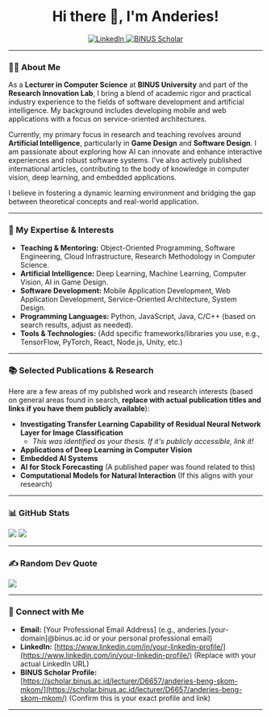 <h1 align="center">Hi there 👋, I'm Anderies!</h1>

<p align="center">
  <a href="https://www.linkedin.com/in/your-linkedin-profile/" target="_blank">
    <img src="https://img.shields.io/badge/LinkedIn-0077B5?style=for-the-badge&logo=linkedin&logoColor=white" alt="LinkedIn" />
  </a>
  <a href="https://scholar.binus.ac.id/lecturer/D6657/anderies-beng-skom-mkom/" target="_blank">
    <img src="https://img.shields.io/badge/BINUS%20Scholar-002D62?style=for-the-badge&logo=data%3Aimage%2Fsvg%2Bxml%3Bbase64%2CPHN2ZyB2aWV3Qm94PSIwIDAgMjQgMjQiIHhtbG5zPSJodHRwOi8vd3d3LnczLm9yZy8yMDAwL3N2ZyI%2BIHxwYXRoIGZpbGw9IiNGRkZGRkYiIGQ9Ik0zLDUuNzVoMy42M2w2LjE1LDEyLjU1TDE5LDE2Ljk5VjUuNzVINjAyLjEzQzIyLDUuNzUgMjEsNS45IDIxLDYuNTRWMjAuNzljMCwwLjQ4LTAuMTMsMC44Mi0wLjM5LDEuMDRjLTAuMjYsMC4yMi0wLjYzLDAuMzgtMS4xMSwwLjQ4Yy0wLjQ4LDAuMS0xLjI0LDAuMTUtMi4yOSwwLjE1SDExLjA5Yy0wLjkyLDAtMS42NS0wLjA1LTIuMjEtMC4xNWMtMC41Ny0wLjEtMC45MS0wLjI2LTEuMDUtMC40NGMtMC4xNS0wLjE4LTAuMjgtMC40My0wLjQtMC43NVY1Ljc1WiIvPjwvc3ZnPg%3D%3D&logoColor=white" alt="BINUS Scholar" />
  </a>
  </p>

---

### 👨‍💻 About Me

As a **Lecturer in Computer Science** at **BINUS University** and part of the **Research Innovation Lab**, I bring a blend of academic rigor and practical industry experience to the fields of software development and artificial intelligence. My background includes developing mobile and web applications with a focus on service-oriented architectures.

Currently, my primary focus in research and teaching revolves around **Artificial Intelligence**, particularly in **Game Design** and **Software Design**. I am passionate about exploring how AI can innovate and enhance interactive experiences and robust software systems. I've also actively published international articles, contributing to the body of knowledge in computer vision, deep learning, and embedded applications.

I believe in fostering a dynamic learning environment and bridging the gap between theoretical concepts and real-world application.

---

### 🚀 My Expertise & Interests

* **Teaching & Mentoring:** Object-Oriented Programming, Software Engineering, Cloud Infrastructure, Research Methodology in Computer Science.
* **Artificial Intelligence:** Deep Learning, Machine Learning, Computer Vision, AI in Game Design.
* **Software Development:** Mobile Application Development, Web Application Development, Service-Oriented Architecture, System Design.
* **Programming Languages:** Python, JavaScript, Java, C/C++ (based on search results, adjust as needed).
* **Tools & Technologies:** (Add specific frameworks/libraries you use, e.g., TensorFlow, PyTorch, React, Node.js, Unity, etc.)

---

### 📚 Selected Publications & Research

Here are a few areas of my published work and research interests (based on general areas found in search, **replace with actual publication titles and links if you have them publicly available**):

* **Investigating Transfer Learning Capability of Residual Neural Network Layer for Image Classification**
    * *This was identified as your thesis. If it's publicly accessible, link it!*
* **Applications of Deep Learning in Computer Vision**
* **Embedded AI Systems**
* **AI for Stock Forecasting** (A published paper was found related to this)
* **Computational Models for Natural Interaction** (If this aligns with your research)

---

### 📊 GitHub Stats
![](https://github-readme-stats.vercel.app/api?username=anderies&theme=default&hide_border=false&include_all_commits=false&count_private=false)
![](https://nirzak-streak-stats.vercel.app/?user=anderies&theme=default&hide_border=false)

---

### ✍️ Random Dev Quote
![](https://quotes-github-readme.vercel.app/api?type=horizontal&theme=radical)

<!-- Proudly created with GPRM ( https://gprm.itsvg.in ) -->

---

### 🤝 Connect with Me

* **Email:** [Your Professional Email Address] (e.g., anderies.[your-domain]@binus.ac.id or your personal professional email)
* **LinkedIn:** [https://www.linkedin.com/in/your-linkedin-profile/](https://www.linkedin.com/in/your-linkedin-profile/) (Replace with your actual LinkedIn URL)
* **BINUS Scholar Profile:** [https://scholar.binus.ac.id/lecturer/D6657/anderies-beng-skom-mkom/](https://scholar.binus.ac.id/lecturer/D6657/anderies-beng-skom-mkom/) (Confirm this is your exact profile and link)

---
